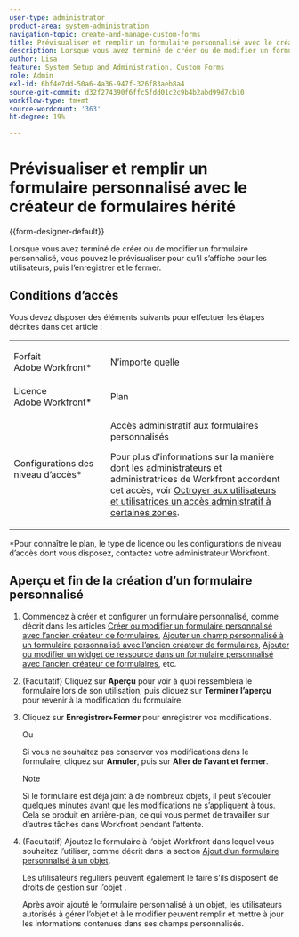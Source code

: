 ```yaml
---
user-type: administrator
product-area: system-administration
navigation-topic: create-and-manage-custom-forms
title: Prévisualiser et remplir un formulaire personnalisé avec le créateur de formulaires hérité
description: Lorsque vous avez terminé de créer ou de modifier un formulaire personnalisé, vous pouvez le prévisualiser pour qu’il s’affiche pour les utilisateurs, puis l’enregistrer et le fermer.
author: Lisa
feature: System Setup and Administration, Custom Forms
role: Admin
exl-id: 6bf4e7dd-50a6-4a36-947f-326f83aeb8a4
source-git-commit: d32f274390f6ffc5fdd01c2c9b4b2abd99d7cb10
workflow-type: tm+mt
source-wordcount: '363'
ht-degree: 19%

---
```


# Prévisualiser et remplir un formulaire personnalisé avec le créateur de formulaires hérité

{{form-designer-default}}

Lorsque vous avez terminé de créer ou de modifier un formulaire personnalisé, vous pouvez le prévisualiser pour qu’il s’affiche pour les utilisateurs, puis l’enregistrer et le fermer.

## Conditions d’accès

Vous devez disposer des éléments suivants pour effectuer les étapes décrites dans cet article :

<table style="table-layout:auto"> 
 <col> 
 <col> 
 <tbody> 
  <tr data-mc-conditions=""> 
   <td role="rowheader"> <p>Forfait Adobe Workfront*</p> </td> 
   <td>N’importe quelle</td> 
  </tr> 
  <tr> 
   <td role="rowheader">Licence Adobe Workfront*</td> 
   <td>Plan</td> 
  </tr> 
  <tr data-mc-conditions=""> 
   <td role="rowheader">Configurations des niveau d’accès*</td> 
   <td> <p>Accès administratif aux formulaires personnalisés</p> <p>Pour plus d’informations sur la manière dont les administrateurs et administratrices de Workfront accordent cet accès, voir <a href="../../../administration-and-setup/add-users/configure-and-grant-access/grant-users-admin-access-certain-areas.md" class="MCXref xref">Octroyer aux utilisateurs et utilisatrices un accès administratif à certaines zones</a>.</p> </td> 
  </tr>  
 </tbody> 
</table>

&#42;Pour connaître le plan, le type de licence ou les configurations de niveau d’accès dont vous disposez, contactez votre administrateur Workfront.

## Aperçu et fin de la création d’un formulaire personnalisé

1. Commencez à créer et configurer un formulaire personnalisé, comme décrit dans les articles [Créer ou modifier un formulaire personnalisé avec l’ancien créateur de formulaires](../../../administration-and-setup/customize-workfront/create-manage-custom-forms/create-or-edit-a-custom-form.md), [Ajouter un champ personnalisé à un formulaire personnalisé avec l’ancien créateur de formulaires](../../../administration-and-setup/customize-workfront/create-manage-custom-forms/add-a-custom-field-to-a-custom-form.md), [Ajouter ou modifier un widget de ressource dans un formulaire personnalisé avec l’ancien créateur de formulaires](../../../administration-and-setup/customize-workfront/create-manage-custom-forms/add-widget-or-edit-its-properties-in-a-custom-form.md), etc.

1. (Facultatif) Cliquez sur **Aperçu** pour voir à quoi ressemblera le formulaire lors de son utilisation, puis cliquez sur **Terminer l’aperçu** pour revenir à la modification du formulaire.

1. Cliquez sur **Enregistrer+Fermer** pour enregistrer vos modifications.

   Ou

   Si vous ne souhaitez pas conserver vos modifications dans le formulaire, cliquez sur **Annuler**, puis sur **Aller de l’avant et fermer**.

   >[!NOTE]
   >
   >Si le formulaire est déjà joint à de nombreux objets, il peut s’écouler quelques minutes avant que les modifications ne s’appliquent à tous. Cela se produit en arrière-plan, ce qui vous permet de travailler sur d’autres tâches dans Workfront pendant l’attente.

1. (Facultatif) Ajoutez le formulaire à l’objet Workfront dans lequel vous souhaitez l’utiliser, comme décrit dans la section [Ajout d’un formulaire personnalisé à un objet](../../../workfront-basics/work-with-custom-forms/add-a-custom-form-to-an-object.md).

   Les utilisateurs réguliers peuvent également le faire s’ils disposent de droits de gestion sur l’objet .

   Après avoir ajouté le formulaire personnalisé à un objet, les utilisateurs autorisés à gérer l’objet et à le modifier peuvent remplir et mettre à jour les informations contenues dans ses champs personnalisés.
